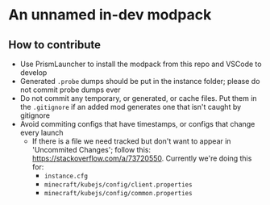 # An unnamed in-dev modpack

## How to contribute
- Use PrismLauncher to install the modpack from this repo and VSCode to develop
- Generated `.probe` dumps should be put in the instance folder; please do not commit probe dumps ever
- Do not commit any temporary, or generated, or cache files. Put them in the `.gitignore` if an added mod generates one that isn't caught by gitignore
- Avoid commiting configs that have timestamps, or configs that change every launch
    - If there is a file we need tracked but don't want to appear in 'Uncommited Changes'; follow this: https://stackoverflow.com/a/73720550. Currently we're doing this for:
        - `instance.cfg`
        - `minecraft/kubejs/config/client.properties`
        - `minecraft/kubejs/config/common.properties`